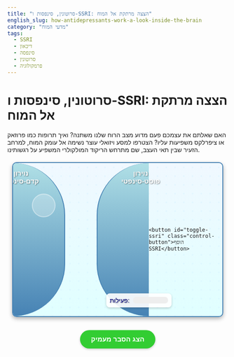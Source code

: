 ```yaml
---
title: "סרוטונין, סינפסות ו-SSRI: הצצה מרתקת אל המוח"
english_slug: how-antidepressants-work-a-look-inside-the-brain
category: "מדעי המוח"
tags:
  - SSRI
  - דיכאון
  - סינפסה
  - סרוטונין
  - פרמקולוגיה
---
```


# סרוטונין, סינפסות ו-SSRI: הצצה מרתקת אל המוח

האם שאלתם את עצמכם פעם מדוע מצב הרוח שלנו משתנה? ואיך תרופות כמו פרוזאק או ציפרלקס משפיעות עליו? הצטרפו למסע ויזואלי עוצר נשימה אל עומק המוח, למרחב הזעיר שבין תאי העצב, שם מתרחש הריקוד המולקולרי המשפיע על רגשותינו.

<div id="simulation-container">
    <div class="environment"></div>
    <div class="neuron pre-synaptic">
        <div class="neuron-label">נוירון קדם-סינפטי</div>
        <div class="vesicles"></div>
        <div class="sert-pumps"></div>
    </div>
    <div class="synaptic-cleft">
        <div class="serotonin-molecules"></div>
        <div class="ssri-molecules"></div>
    </div>
    <div class="neuron post-synaptic">
        <div class="neuron-label">נוירון פוסט-סינפטי</div>
        <div class="receptors"></div>
        <div class="activity-meter">
            <div class="meter-label">פעילות:</div>
            <div class="meter-bar"><div id="activity-level" class="level-low"></div></div>
        </div>
    </div>

    <button id="toggle-ssri" class="control-button">הוסף SSRI</button>
</div>

<button id="toggle-explanation" class="explanation-button">הצג הסבר מעמיק</button>

<div id="explanation" style="display: none;">
    <h2>הסבר מפורט: הריקוד המולקולרי בסינפסה</h2>
    <p>המוח שלנו הוא רשת מופלאה של מיליארדי תאי עצב (נוירונים) המתקשרים ביניהם. נקודות המפגש הללו נקראות סינפסות, והן מאפשרות העברת מידע מנוירון אחד לשני.</p>

    <h3>הסינפסה: מבנה ופונקציה</h3>
    <p>דמיינו מרווח קטן, כמו תהום מיקרוסקופית, בין שני נוירונים. זהו המרווח הסינפטי. הנוירון השולח את המידע נקרא **נוירון קדם-סינפטי**, והנוירון המקבל את המידע נקרא **נוירון פוסט-סינפטי**.</p>

    <h3>סרוטונין: השליח העצבי המרכזי</h3>
    <p>כדי להעביר מידע דרך המרווח הסינפטי, הנוירון הקדם-סינפטי משחרר מולקולות מיוחדות הנקראות מוליכים עצביים (נוירוטרנסמיטורים). **סרוטונין** הוא אחד המוליכים העצביים החשובים ביותר, המעורב בוויסות מצב הרוח, שינה, תיאבון, ואף תחושת אושר ורוגע. חוסר איזון או רמות נמוכות מדי של סרוטונין במרווח הסינפטי נקשרים לעיתים קרובות למצבי דיכאון וחרדה.</p>

    <h3>מסלול סרוטונין תקין (ללא SSRI)</h3>
    <p>בסינפסה בריאה ותקינה, תהליך העברת הסרוטונין מתרחש במדויק:</p>
    <ol>
        <li>אות חשמלי מגיע לנוירון הקדם-סינפטי.</li>
        <li>בתגובה, שקיקים קטנים (שלפוחיות או וסיקולות) המכילים סרוטונין מתמזגים עם קצה הנוירון ומשחררים את מולקולות הסרוטונין לתוך המרווח הסינפטי.</li>
        <li>מולקולות הסרוטונין שוות במרווח ומחפשות את "נקודות העגינה" שלהן – **רצפטורים** ספציפיים שנמצאים על פני הנוירון הפוסט-סינפטי. קישור סרוטונין לרצפטור "מפעיל" את הנוירון הפוסט-סינפטי ומעביר לו את האות.</li>
        <li>כדי לוודא שהאות לא יימשך לנצח ולווסת את כמות הסרוטונין במרווח, רוב מולקולות הסרוטונין נאספות בחזרה אל תוך הנוירון הקדם-סינפטי על ידי "משאבות שאיבה" מיוחדות הנקראות **SERT** (Serotonin Transporters). זהו תהליך ה"קליטה מחדש" (Reuptake).</li>
        <li>סרוטונין שלא נאסף בחזרה או נקשר לרצפטורים מפורק על ידי אנזימים במרווח הסינפטי.</li>
    </ol>
    <p>בסימולציה, תוכלו לראות את מולקולות הסרוטונין הכתומות משתחררות, חלקן נקשרות לרצפטורים הסגולים בנוירון הפוסט-סינפטי (ומעלות את מד הפעילות), ורובן נשאבות בחזרה דרך משאבות ה-SERT הירוקות בנוירון הקדם-סינפטי ונעלמות מהמרווח.</p>

    <h3>SSRI: המפתח לשינוי</h3>
    <p>תרופות ממשפחת **SSRI** (מעכבי קליטה מחדש בררניים של סרוטונין), כמו אלו המוצגות בסימולציה כמולקולות קורל (אלמוג), פועלות בצורה גאונית אך פשוטה: הן נקשרות למשאבות ה-SERT וחוסמות אותן! דמיינו שה-SSRI "תופסים את המקום" במשאבה כך שהסרוטונין כבר לא יכול להישאב פנימה.</p>
    <p>כאשר משאבות ה-SERT חסומות על ידי SSRI, תהליך הקליטה מחדש של סרוטונין מואט משמעותית. התוצאה? ריכוז הסרוטונין במרווח הסינפטי עולה! כעת, הרבה יותר מולקולות סרוטונין נשארות במרווח וזמינות להיקשר לרצפטורים על הנוירון הפוסט-סינפטי. בסימולציה, כשתלחצו על כפתור "הוסף SSRI", תראו את המולקולות הקורליות חוסמות את המשאבות, יותר מולקולות סרוטונין נשארות במרווח, ויותר מהן נקשרות לרצפטורים, מה שמתבטא בעלייה בפעילות הנוירון הפוסט-סינפטי.</p>

    <h3>מדוע לוקח זמן עד שה-SSRI משפיעים?</h3>
    <p>חשוב להבין שהקלה בסימפטומי דיכאון בעקבות נטילת SSRI אינה מיידית. לרוב לוקח מספר שבועות (4-6) עד שהתרופה משפיעה באופן טיפולי מלא. ההסבר לכך מורכב וכולל שינויים הסתגלותיים ארוכי טווח המתרחשים במוח בתגובה לרמות הסרוטונין הגבוהות יותר. המוח מסתגל, הרצפטורים עשויים להשתנות ברגישותם או בכמותם, והמסלולים העצביים משתנים בהדרגה. תהליך זה הוא שמוביל לאיזון מחודש ולשיפור מתמשך במצב הרוח.</p>
    <p>הסימולציה מציגה מודל פשטני של התהליך המורכב הזה, אך היא מספקת הדגמה ויזואלית עוצמתית של מנגנון הפעולה הבסיסי של SSRI.</p>
</div>

<style>
    :root {
        --neuron-color-light: #b0e0e6; /* Powder Blue */
        --neuron-color-dark: #4682b4; /* Steel Blue */
        --cleft-bg: #e0ffff; /* Light Cyan */
        --serotonin-color: #ff8c00; /* Dark Orange */
        --serotonin-color-bound: #ff4500; /* Orange Red */
        --sert-color: #32cd32; /* Lime Green */
        --sert-color-blocked: #006400; /* Dark Green */
        --ssri-color: #f08080; /* Light Coral */
        --ssri-color-bound: #cd5c5c; /* Indian Red */
        --receptor-color: #9370db; /* Medium Purple */
        --receptor-color-active: #ba55d3; /* Medium Orchid */
        --activity-low: #3cb371; /* Medium Sea Green */
        --activity-high: #dc143c; /* Crimson */
        --button-primary-bg: #4682b4;
        --button-primary-hover: #5a9ad2;
        --button-secondary-bg: #32cd32;
        --button-secondary-hover: #3ad83a;
        --text-color-dark: #000080; /* Navy */
        --shadow-light: 0 2px 5px rgba(0,0,0,0.2);
        --shadow-medium: 0 4px 10px rgba(0,0,0,0.3);
        --border-radius-smooth: 10px;
    }

    #simulation-container {
        width: 95%; /* More width */
        max-width: 900px; /* Limit max size */
        margin: 20px auto;
        border: 2px solid var(--neuron-color-dark);
        border-radius: var(--border-radius-smooth);
        padding: 0; /* Remove padding here, use inner elements */
        position: relative;
        overflow: hidden; /* Hide things outside */
        height: 350px; /* Slightly taller */
        background: linear-gradient(to bottom, #f0f8ff, #e0ffff); /* Soft gradient background */
        display: flex;
        align-items: center;
        justify-content: space-between;
        box-shadow: var(--shadow-medium);
        font-family: 'Arial', sans-serif; /* Use a common font */
    }

     .environment {
         position: absolute;
         top: 0; left: 0; right: 0; bottom: 0;
         background: url('data:image/svg+xml;utf8,<svg xmlns="http://www.w3.org/2000/svg" width="20" height="20"><circle cx="10" cy="10" r="2" fill="%23cceeff"/></svg>') repeat; /* Subtle background pattern */
         opacity: 0.3;
         pointer-events: none;
     }

    .neuron {
        width: 220px; /* Wider */
        height: 100%; /* Full height */
        background: linear-gradient(to bottom, var(--neuron-color-light), var(--neuron-color-dark));
        position: relative;
        display: flex;
        flex-direction: column;
        justify-content: center;
        align-items: center;
        text-align: center;
        font-weight: bold;
        color: white; /* White text on dark background */
        text-shadow: 1px 1px 2px rgba(0,0,0,0.5);
        box-sizing: border-box;
        padding: 20px;
        z-index: 1; /* Above environment */
    }

    .neuron-label {
        position: absolute;
        top: 15px;
        width: 100%;
        font-size: 1.1em;
    }


    .pre-synaptic {
        border-top-right-radius: 175px; /* More rounded */
        border-bottom-right-radius: 175px;
        border-right: 2px solid var(--neuron-color-dark);
        left: 0;
        align-items: flex-end; /* Align content to the cleft side */
        padding-right: 40px; /* Add padding inside the curve */
    }

    .post-synaptic {
        border-top-left-radius: 175px; /* More rounded */
        border-bottom-left-radius: 175px;
         border-left: 2px solid var(--neuron-color-dark);
        right: 0;
        align-items: flex-start; /* Align content to the cleft side */
         padding-left: 40px; /* Add padding inside the curve */
    }

    .synaptic-cleft {
        width: 200px; /* Wider cleft */
        height: 100%;
        position: relative;
        display: flex;
        justify-content: center;
        align-items: center;
        overflow: visible; /* Allow molecules to briefly exit */
        z-index: 0; /* Below neurons */
    }

    /* Molecule Containers */
    .serotonin-molecules, .ssri-molecules {
        position: absolute;
        width: 100%;
        height: 100%;
        top: 0;
        left: 0;
        pointer-events: none; /* Don't interfere with clicks */
    }

    /* Individual Molecules (managed by JS positioning) */
    .serotonin, .ssri {
        position: absolute; /* JS will set top/left */
        border-radius: 50%;
        opacity: 0.9;
        transition: transform 0.1s ease-out, opacity 0.5s ease-in-out, background-color 0.3s ease; /* Smooth transitions */
         will-change: transform, opacity; /* Optimize animations */
    }

    .serotonin {
        width: 12px; height: 12px;
        background-color: var(--serotonin-color);
        z-index: 5;
    }

    .serotonin.bound {
         background-color: var(--serotonin-color-bound);
         width: 15px; height: 15px; /* Slightly larger when bound */
         opacity: 1;
    }

     .serotonin.reuptaking {
         opacity: 0; /* Fade out */
     }

    .ssri {
        width: 10px; height: 10px;
        background-color: var(--ssri-color);
        border-radius: 3px; /* Square with slight radius */
        z-index: 4;
        animation: float 5s infinite ease-in-out; /* Subtle floating */
    }

    @keyframes float {
        0%, 100% { transform: translate(0, 0); }
        50% { transform: translate(5px, 5px); }
    }

     .ssri.binding-to-sert {
        transition: transform 0.3s ease-out, background-color 0.3s ease; /* Smooth movement to pump */
         background-color: var(--ssri-color-bound);
         opacity: 1;
     }


    .sert-pumps, .receptors {
        position: absolute;
        width: 30px; /* Wider target area */
        height: 80%; /* Takes up more vertical space */
        display: flex;
        flex-direction: column;
        justify-content: space-around;
        align-items: center;
        z-index: 2;
    }

    .sert-pumps {
        left: 10px; /* Position inside pre-synaptic, near cleft edge */
    }

    .receptors {
        right: 10px; /* Position inside post-synaptic, near cleft edge */
    }

    .sert, .receptor {
        width: 20px; height: 25px; /* Larger targets */
        border-radius: 5px;
        border: 2px solid rgba(0,0,0,0.2);
        position: relative; /* For positioning bound molecules */
        display: flex;
        justify-content: center;
        align-items: center;
        transition: background-color 0.3s ease, border-color 0.3s ease;
    }

    .sert {
        background-color: var(--sert-color);
    }

    .sert.blocked {
        background-color: var(--sert-color-blocked);
         border-color: rgba(255,255,255,0.5);
         box-shadow: inset 0 0 5px rgba(0,0,0,0.5);
    }

    .receptor {
        width: 25px; height: 25px; /* Receptors are circles */
        border-radius: 50%;
        background-color: var(--receptor-color);
    }

    .receptor.active {
        background-color: var(--receptor-color-active);
         border-color: rgba(255,255,255,0.5);
         box-shadow: 0 0 8px var(--receptor-color-active); /* Glow effect */
    }

    .vesicles {
        position: absolute;
        top: 20%; /* Position near the cleft */
        right: 20px;
        width: 50px;
        height: 50px;
        background-color: rgba(255, 255, 255, 0.3);
        border-radius: 50%;
        border: 2px solid rgba(255, 255, 255, 0.5);
        display: flex;
        flex-wrap: wrap;
        justify-content: center;
        align-items: center;
        opacity: 0.8;
    }
     .vesicle-serotonin {
        width: 6px; height: 6px;
        background-color: var(--serotonin-color-bound);
        border-radius: 50%;
        margin: 2px;
     }


    .activity-meter {
        position: absolute;
        bottom: 20px;
        left: 20px;
        background-color: rgba(255, 255, 255, 0.9);
        padding: 8px;
        border-radius: 8px;
        font-size: 1em;
        color: var(--text-color-dark);
        box-shadow: var(--shadow-light);
        display: flex;
        align-items: center;
    }
     .meter-label {
         margin-right: 8px;
         font-weight: normal;
     }
     .meter-bar {
         width: 80px;
         height: 15px;
         background-color: #eee;
         border-radius: 7px;
         overflow: hidden;
     }
     #activity-level {
         height: 100%;
         width: 0%; /* JS controls width */
         background-color: var(--activity-low);
         transition: width 0.5s ease-out, background-color 0.5s ease;
     }
     #activity-level.level-low { background-color: var(--activity-low); }
     #activity-level.level-medium { background-color: orange; } /* Added medium state */
     #activity-level.level-high { background-color: var(--activity-high); }


    .control-button {
        position: absolute;
        bottom: 20px;
        left: 50%;
        transform: translateX(-50%);
        padding: 12px 25px;
        cursor: pointer;
        background-color: var(--button-primary-bg);
        color: white;
        border: none;
        border-radius: 25px; /* Pill shape */
        font-size: 1.1em;
        font-weight: bold;
        box-shadow: var(--shadow-light);
        transition: background-color 0.3s ease, transform 0.1s ease;
        z-index: 10;
    }

     .control-button:hover {
         background-color: var(--button-primary-hover);
         transform: translateX(-50%) scale(1.05);
     }

      .explanation-button {
        display: block;
        margin: 30px auto;
        padding: 12px 25px;
        cursor: pointer;
        background-color: var(--button-secondary-bg);
        color: white;
        border: none;
        border-radius: 25px;
        font-size: 1.1em;
        font-weight: bold;
        box-shadow: var(--shadow-light);
        transition: background-color 0.3s ease, transform 0.1s ease;
      }

    .explanation-button:hover {
         background-color: var(--button-secondary-hover);
         transform: scale(1.05);
    }


    #explanation {
        width: 95%;
        max-width: 900px;
        margin: 30px auto;
        border: 1px solid #ccc;
        border-radius: var(--border-radius-smooth);
        padding: 25px;
        background-color: #fff;
        box-shadow: var(--shadow-light);
        line-height: 1.6;
        color: #333;
    }

    #explanation h2, #explanation h3 {
        color: var(--text-color-dark);
        margin-bottom: 10px;
        border-bottom: 1px solid #eee;
        padding-bottom: 5px;
    }

    #explanation h2 { font-size: 1.8em; }
    #explanation h3 { font-size: 1.4em; margin-top: 20px; }

    #explanation p {
        margin-bottom: 15px;
    }

    #explanation ul, #explanation ol {
        margin-bottom: 15px;
        padding-left: 20px;
    }

    #explanation li {
        margin-bottom: 8px;
    }

    /* Add some serotonin molecules to the vesicle visually */
    .vesicles .vesicle-serotonin:nth-child(1) { transform: translate(-5px, -5px); }
    .vesicles .vesicle-serotonin:nth-child(2) { transform: translate(5px, -5px); }
    .vesicles .vesicle-serotonin:nth-child(3) { transform: translate(-5px, 5px); }
    .vesicles .vesicle-serotonin:nth-child(4) { transform: translate(5px, 5px); }


</style>

<script>
    const simulationContainer = document.getElementById('simulation-container');
    const cleftContainer = simulationContainer.querySelector('.synaptic-cleft');
    const serotoninContainer = cleftContainer.querySelector('.serotonin-molecules');
    const ssriContainer = cleftContainer.querySelector('.ssri-molecules');
    const sertPumpsContainer = simulationContainer.querySelector('.sert-pumps');
    const receptorsContainer = simulationContainer.querySelector('.receptors');
    const activityLevelBar = document.getElementById('activity-level');
    const toggleSSRIButton = document.getElementById('toggle-ssri');
    const toggleExplanationButton = document.getElementById('toggle-explanation');
    const explanationDiv = document.getElementById('explanation');
    const vesiclesContainer = simulationContainer.querySelector('.vesicles');


    const numSertPumps = 5; // Increased for visual density
    const numReceptors = 6; // Increased
    const numSerotoninMax = 30; // Max serotonin molecules in cleft
    const serotoninReleaseRate = 500; // ms between releases (faster for more action)
    const ssriCount = numSertPumps * 2; // More SSRI than SERT
    const moleculeSpeed = 0.5; // Pixels per frame for movement
    const bindingDistance = 10; // Pixels distance to bind

    let ssriActive = false;
    let serotoninMolecules = [];
    let ssriMolecules = [];
    let sertPumps = []; // Store objects with element and state
    let receptors = []; // Store objects with element and state
    let boundReceptorsCount = 0;

    // --- Helper Functions ---

    function getElementCenter(element) {
        const rect = element.getBoundingClientRect();
        const containerRect = simulationContainer.getBoundingClientRect();
        // Get center relative to the simulation container
        const x = (rect.left + rect.width / 2) - containerRect.left;
        const y = (rect.top + rect.height / 2) - containerRect.top;
        return { x, y };
    }

    function distance(p1, p2) {
        return Math.sqrt(Math.pow(p1.x - p2.x, 2) + Math.pow(p1.y - p2.y, 2));
    }

    function moveTowards(mover, targetPos, speed) {
         const currentPos = { x: mover.x, y: mover.y };
         const dx = targetPos.x - currentPos.x;
         const dy = targetPos.y - currentPos.y;
         const dist = distance(currentPos, targetPos);

         if (dist < speed) {
             mover.x = targetPos.x;
             mover.y = targetPos.y;
             return true; // Reached target
         } else {
             mover.x += dx / dist * speed;
             mover.y += dy / dist * speed;
             return false; // Not reached
         }
     }

    function applyPosition(molecule) {
         // Position relative to simulation container for absolute positioning
        molecule.element.style.left = molecule.x + 'px';
        molecule.element.style.top = molecule.y + 'px';
    }

    // --- Setup Simulation Elements ---

    // Create SERT pumps
    const sertGap = (sertPumpsContainer.offsetHeight - numSertPumps * 25) / (numSertPumps + 1); // Calculate spacing
    for (let i = 0; i < numSertPumps; i++) {
        const sertEl = document.createElement('div');
        sertEl.classList.add('sert');
        sertPumpsContainer.appendChild(sertEl);
        // Position vertically within its container
        sertEl.style.top = `${sertGap + i * (25 + sertGap)}px`; // 25 is element height
        sertEl.style.left = '15px'; // Position relative to pumps container
        sertPumps.push({ element: sertEl, blocked: false, ssriBound: null });
    }

     // Create Receptors
     const receptorGap = (receptorsContainer.offsetHeight - numReceptors * 25) / (numReceptors + 1);
    for (let i = 0; i < numReceptors; i++) {
        const receptorEl = document.createElement('div');
        receptorEl.classList.add('receptor');
        receptorsContainer.appendChild(receptorEl);
         // Position vertically within its container
        receptorEl.style.top = `${receptorGap + i * (25 + receptorGap)}px`; // 25 is element height
        receptorEl.style.left = '15px'; // Position relative to receptors container
        receptors.push({ element: receptorEl, bound: false, serotoninBound: null });
    }

    // Create Visual Serotonin in Vesicle
    for(let i = 0; i < 4; i++) {
        const vesicleSerotonin = document.createElement('div');
        vesicleSerotonin.classList.add('vesicle-serotonin');
        vesiclesContainer.appendChild(vesicleSerotonin);
    }


    // Create SSRI molecules (initially hidden)
    function createSSRI() {
        const cleftRect = cleftContainer.getBoundingClientRect();
        const simRect = simulationContainer.getBoundingClientRect();

        for (let i = 0; i < ssriCount; i++) {
             const ssriEl = document.createElement('div');
             ssriEl.classList.add('ssri');
             ssriEl.style.display = 'none'; // Initially hidden

              // Random position within the cleft area (relative to simulation container)
             const startX = cleftRect.left - simRect.left + Math.random() * cleftRect.width;
             const startY = cleftRect.top - simRect.top + Math.random() * cleftRect.height;

             ssriContainer.appendChild(ssriEl);
             ssriMolecules.push({
                 element: ssriEl,
                 x: startX,
                 y: startY,
                 state: 'floating', // floating, binding-to-sert, bound-to-sert
                 targetSert: null,
                 dx: (Math.random() - 0.5) * 0.5, // Gentle random drift
                 dy: (Math.random() - 0.5) * 0.5
            });
             applyPosition(ssriMolecules[i]); // Apply initial position
        }
    }
    createSSRI();


    // Function to create and release a serotonin molecule
    function releaseSerotonin() {
        if (serotoninMolecules.length >= numSerotoninMax) {
            // Don't release if already too crowded
            return;
        }

        const serotoninEl = document.createElement('div');
        serotoninEl.classList.add('serotonin');

        const preSynapticRect = simulationContainer.querySelector('.pre-synaptic').getBoundingClientRect();
        const simRect = simulationContainer.getBoundingClientRect();

        // Start position just outside the pre-synaptic side of the cleft opening
         const startX = preSynapticRect.right - simRect.left - 20; // Just inside the edge
         const startY = preSynapticRect.top - simRect.top + preSynapticRect.height * 0.3 + Math.random() * (preSynapticRect.height * 0.4); // Vertical spread

        serotoninContainer.appendChild(serotoninEl);
        serotoninMolecules.push({
            element: serotoninEl,
            x: startX,
            y: startY,
            state: 'released', // released, binding-receptor, bound-receptor, reuptaking
            targetReceptor: null,
             dx: 1 + Math.random() * 0.5, // Move right towards cleft
             dy: (Math.random() - 0.5) * 1 // Some vertical variation
       });
        applyPosition(serotoninMolecules[serotoninMolecules.length - 1]); // Apply initial position
    }

    // --- Simulation Logic (JS Animation & Interaction) ---

    function updateSimulation() {
        const simRect = simulationContainer.getBoundingClientRect();
        const cleftRect = cleftContainer.getBoundingClientRect();

        boundReceptorsCount = 0; // Reset count for current frame

        // Update SSRI states and positions
        ssriMolecules.forEach(ssri => {
            if (!ssriActive) {
                ssri.element.style.display = 'none'; // Hide if inactive
                ssri.state = 'floating'; // Reset state
                ssri.targetSert = null;
                ssri.element.classList.remove('binding-to-sert');
                return; // Skip update if inactive
            } else {
                ssri.element.style.display = 'block'; // Show if active
            }

            if (ssri.state === 'floating') {
                // Simple drift
                ssri.x += ssri.dx;
                ssri.y += ssri.dy;

                // Bounce off cleft edges (simplified)
                 if (ssri.x < cleftRect.left - simRect.left || ssri.x > cleftRect.right - simRect.left - ssri.element.offsetWidth) ssri.dx *= -1;
                 if (ssri.y < cleftRect.top - simRect.top || ssri.y > cleftRect.bottom - simRect.top - ssri.element.offsetHeight) ssri.dy *= -1;


                // Look for available SERT pumps to bind
                const availableSert = sertPumps.find(sert => !sert.blocked);
                if (availableSert) {
                    const sertCenter = getElementCenter(availableSert.element);
                    const ssriCenter = getElementCenter(ssri.element);
                    if (distance(ssriCenter, sertCenter) < bindingDistance * 2 && Math.random() < 0.05) { // Small chance to start binding if near
                        ssri.state = 'binding-to-sert';
                        ssri.targetSert = availableSert;
                         ssri.element.classList.add('binding-to-sert');
                    }
                }
            } else if (ssri.state === 'binding-to-sert') {
                // Move towards the target SERT pump
                const sertCenter = getElementCenter(ssri.targetSert.element);
                 const reached = moveTowards(ssri, sertCenter, moleculeSpeed * 2); // Move faster to bind

                if (reached) {
                     ssri.state = 'bound-to-sert';
                     ssri.targetSert.blocked = true;
                     ssri.targetSert.element.classList.add('blocked');
                     // Lock SSRI visually onto the SERT
                     const sertRect = ssri.targetSert.element.getBoundingClientRect();
                     const ssriRect = ssri.element.getBoundingClientRect();
                     const simRect = simulationContainer.getBoundingClientRect();
                     ssri.x = (sertRect.left + sertRect.width/2) - ssriRect.width/2 - simRect.left;
                     ssri.y = (sertRect.top + sertRect.height/2) - ssriRect.height/2 - simRect.top;
                     ssri.element.classList.remove('binding-to-sert'); // Remove transition class
                     applyPosition(ssri); // Final position lock

                }
            }
             // If state is 'bound-to-sert', its position is fixed, nothing to do here.
        });

        // Update Serotonin states and positions
        serotoninMolecules.forEach(serotonin => {
             const seroCenter = getElementCenter(serotonin.element);

            if (serotonin.state === 'released') {
                // Move across the cleft
                serotonin.x += serotonin.dx;
                serotonin.y += serotonin.dy;

                // Check for binding to Receptors (when near post-synaptic side)
                const postSynapticEdgeX = simRect.width - simulationContainer.querySelector('.post-synaptic').offsetWidth + 20; // Just inside post-synaptic edge
                if (serotonin.x > postSynapticEdgeX) {
                    const availableReceptor = receptors.find(r => !r.bound);
                    if (availableReceptor) {
                        serotonin.state = 'binding-receptor';
                        serotonin.targetReceptor = availableReceptor;
                        serotonin.element.classList.add('bound'); // Add visual cue
                    } else {
                        // No receptors available, serotonin hangs around briefly or diffuses away (simple: redirect or fade)
                         serotonin.dx *= -0.5; // Bounce back slightly and slow down
                         serotonin.state = 'diffusing'; // New state? Or just let it drift back
                    }
                }

                 // Check for Reuptake (when near pre-synaptic side) - happens *if* not binding
                 const preSynapticEdgeX = simulationContainer.querySelector('.pre-synaptic').offsetWidth - 20; // Just inside pre-synaptic edge
                 if (serotonin.x < preSynapticEdgeX && serotonin.state === 'released') { // Only try reuptake if not actively binding
                     const availableSert = sertPumps.find(sert => !sert.blocked); // Find UNBLOCKED SERT
                      if (availableSert) {
                         serotonin.state = 'reuptaking';
                         serotonin.element.classList.add('reuptaking'); // Visual cue (fade out)
                         // Remove the molecule after a short delay (simulating uptake)
                         setTimeout(() => {
                             if (serotonin.element.parentElement) {
                                 serotonin.element.parentElement.removeChild(serotonin.element);
                                 serotoninMolecules = serotoninMolecules.filter(mol => mol !== serotonin);
                             }
                         }, 300); // Fade out quickly
                      } else {
                           // SERT blocked, cannot reuptake. Serotonin stays in cleft, might try binding again or drift.
                            serotonin.dx = Math.abs(serotonin.dx); // Ensure it moves right back into cleft
                            serotonin.dy = (Math.random() - 0.5) * 1; // Add some vertical drift
                      }
                 }

            } else if (serotonin.state === 'binding-receptor') {
                 // Move towards the target Receptor
                const receptorCenter = getElementCenter(serotonin.targetReceptor.element);
                 const reached = moveTowards(serotonin, receptorCenter, moleculeSpeed * 1.5); // Move slightly faster to bind

                if (reached) {
                     serotonin.state = 'bound-receptor';
                     serotonin.targetReceptor.bound = true;
                     serotonin.targetReceptor.serotoninBound = serotonin; // Link receptor to molecule
                     serotonin.targetReceptor.element.classList.add('active'); // Activate receptor visuals
                     // Lock serotonin visually onto the Receptor
                     const receptorRect = serotonin.targetReceptor.element.getBoundingClientRect();
                      const seroRect = serotonin.element.getBoundingClientRect();
                      const simRect = simulationContainer.getBoundingClientRect();
                      serotonin.x = (receptorRect.left + receptorRect.width/2) - seroRect.width/2 - simRect.left;
                      serotonin.y = (receptorRect.top + receptorRect.height/2) - seroRect.height/2 - simRect.top;
                      applyPosition(serotonin); // Final position lock

                     boundReceptorsCount++; // Count this bound receptor

                    // Serotonin stays bound for a short time, then detaches
                    setTimeout(() => {
                        serotonin.targetReceptor.element.classList.remove('active');
                        serotonin.targetReceptor.bound = false;
                         serotonin.targetReceptor.serotoninBound = null; // Unlink
                        serotonin.element.classList.remove('bound');
                        serotonin.state = 'released'; // Becomes available for reuptake or re-binding
                         // Give it a push back into the cleft
                         serotonin.dx = -0.5; // Push towards pre-synaptic for reuptake chance
                         serotonin.dy = (Math.random() - 0.5) * 1;
                    }, 800); // Stay bound for 0.8 seconds
                } else {
                     // Not reached yet, count it as potentially active for this frame if close
                     if (distance(seroCenter, receptorCenter) < bindingDistance * 3) {
                          boundReceptorsCount++; // Count it while approaching
                     }
                }
            } else if (serotonin.state === 'bound-receptor') {
                 boundReceptorsCount++; // Continue counting while bound
                 // Position is already locked by the 'binding-receptor' state logic
            } else if (serotonin.state === 'diffusing') {
                 // Simple drift when not binding/reuptaking
                 serotonin.x += serotonin.dx * 0.5; // Slower diffusion
                 serotonin.y += serotonin.dy * 0.5;

                  // Bounce off cleft edges
                 if (serotonin.x < cleftRect.left - simRect.left || serotonin.x > cleftRect.right - simRect.left - serotonin.element.offsetWidth) serotonin.dx *= -0.5; // Soft bounce
                 if (serotonin.y < cleftRect.top - simRect.top || serotonin.y > cleftRect.bottom - simRect.top - serotonin.element.offsetHeight) serotonin.dy *= -0.5;


                  // After diffusing for a bit, maybe become eligible for binding/reuptake again?
                  // For now, they just drift. Could add a timer to revert to 'released'.
            }
            // Reuptaking state is handled by removal timer, no position update needed.

             // Apply the calculated position
            if (serotonin.state !== 'bound-receptor' && serotonin.state !== 'reuptaking') {
                 applyPosition(serotonin);
            }
        });


        // Update activity meter based on currently bound receptors
         const activityPercentage = (boundReceptorsCount / numReceptors) * 100;
         activityLevelBar.style.width = `${activityPercentage}%`;

         if (activityPercentage > 70) {
             activityLevelBar.className = 'level-high';
         } else if (activityPercentage > 30) {
              activityLevelBar.className = 'level-medium';
         }
         else {
             activityLevelBar.className = 'level-low';
         }


        // Keep SSRI bound count updated (mostly for debugging, but could be visual)
        // const currentlyBoundSert = sertPumps.filter(sert => sert.blocked).length;
        // console.log("SSRI Bound:", currentlyBoundSert);
        // console.log("Serotonin Bound:", boundReceptorsCount);


        requestAnimationFrame(updateSimulation); // Continue the loop
    }

    // --- Event Listeners ---

    toggleSSRIButton.addEventListener('click', () => {
        ssriActive = !ssriActive;
        toggleSSRIButton.textContent = ssriActive ? 'הסר SSRI' : 'הוסף SSRI';

        // Reset simulation state slightly when toggling SSRI
        // Remove all serotonin molecules instantly to show clear state change
        serotoninMolecules.forEach(s => {
            if (s.element.parentElement) s.element.parentElement.removeChild(s.element);
        });
        serotoninMolecules = []; // Clear array


        // Reset SERT and Receptor states
        sertPumps.forEach(sert => {
            sert.blocked = false;
            sert.ssriBound = null;
            sert.element.classList.remove('blocked');
        });
         receptors.forEach(r => {
             r.bound = false;
             r.serotoninBound = null;
             r.element.classList.remove('active');
         });

        // Reset SSRI states and positions if turning off
         if (!ssriActive) {
             ssriMolecules.forEach(ssri => {
                 ssri.state = 'floating';
                 ssri.targetSert = null;
                 ssri.element.classList.remove('binding-to-sert');
                 // Reset position within cleft area (relative to simulation container)
                 const cleftRect = cleftContainer.getBoundingClientRect();
                 const simRect = simulationContainer.getBoundingClientRect();
                 ssri.x = cleftRect.left - simRect.left + Math.random() * cleftRect.width;
                 ssri.y = cleftRect.top - simRect.top + Math.random() * cleftRect.height;
                 applyPosition(ssri);
             });
         } else {
              // If turning SSRI on, they will dynamically find SERT in the update loop
         }


        boundReceptorsCount = 0; // Reset visual counts


        // Start releasing serotonin again
        startSerotoninRelease();

        // The updateSimulation loop will handle the rest
    });

     toggleExplanationButton.addEventListener('click', () => {
        const isHidden = explanationDiv.style.display === 'none';
        explanationDiv.style.display = isHidden ? 'block' : 'none';
        toggleExplanationButton.textContent = isHidden ? 'הסתר הסבר' : 'הצג הסבר מעמיק';
     });


    // --- Initial Setup ---

    // Start the serotonin release loop
    let serotoninInterval;
    function startSerotoninRelease() {
        if (serotoninInterval) clearInterval(serotoninInterval);
        // Release bursts of serotonin for visual effect
        serotoninInterval = setInterval(() => {
            const burstSize = ssriActive ? 2 : 4; // Release more if SSRI are on (to see the effect)
            for(let i = 0; i < burstSize; i++) {
                 releaseSerotonin();
            }
        }, serotoninReleaseRate);
    }


    // Start the simulation update loop
    startSerotoninRelease();
    updateSimulation(); // Start the animation frame loop


</script>
```